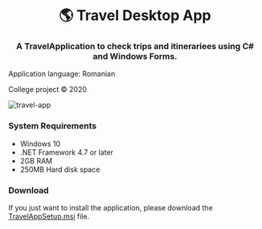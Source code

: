 <h1 align="center" style="border-bottom: none;">🌎 Travel Desktop App</h1>

<h3 align="center">A TravelApplication to check trips and itinerariees using C# and Windows Forms.</h3>

Application language: Romanian

College project © 2020

![travel-app](https://user-images.githubusercontent.com/49842769/78923103-5ce3a400-7aa0-11ea-88ef-bf1950f24bfe.jpg)

### System Requirements

* Windows 10
* .NET Framework 4.7 or later
* 2GB RAM
* 250MB Hard disk space

### Download

If you just want to install the application, please download the [TravelAppSetup.msi](https://github.com/baciucristi/travel-application/releases/latest) file.
